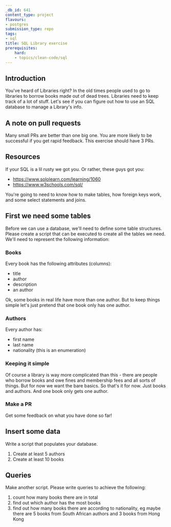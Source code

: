 ```yaml
---
_db_id: 641
content_type: project
flavours:
- postgres
submission_type: repo
tags:
- sql
title: SQL Library exercise
prerequisites: 
    hard:
    - topics/clean-code/sql
---
```


## Introduction

You've heard of Libraries right? In the old times people used to go to libraries to borrow books made out of dead trees. Libraries need to keep track of a lot of stuff. Let's see if you can figure out how to use an SQL database to manage a Library's info.

## A note on pull requests

Many small PRs are better than one big one. You are more likely to be successful if you get rapid feedback.  This exercise should have 3 PRs.

## Resources

If your SQL is a lil rusty we got you. Or rather, these guys got you:

- https://www.sololearn.com/learning/1060
- https://www.w3schools.com/sql/

You're going to need to know how to make tables, how foreign keys work, and some select statements and joins.

## First we need some tables

Before we can use a database, we'll need to define some table structures. Please create a script that can be executed to create all the tables we need. We'll need to represent the following information:

### Books

Every book has the following attributes (columns):

- title
- author
- description
- an author

Ok, some books in real life have more than one author. But to keep things simple let's just pretend that one book only has one author.

### Authors

Every author has:

- first name
- last name
- nationality (this is an enumeration)

### Keeping it simple

Of course a library is way more complicated than this - there are people who borrow books and owe fines and membership fees and all sorts of things. But for now we want the bare basics. So that's it for now. Just books and authors. And one book only gets one author.

### Make a PR

Get some feedback on what you have done so far!

## Insert some data

Write a script that populates your database.

1. Create at least 5 authors
2. Create at least 10 books

## Queries

Make another script. Please write queries to achieve the following:

1. count how many books there are in total
2. find out which author has the most books
3. find out how many books there are according to nationality, eg maybe there are 5 books from South African authors and 3 books from Hong Kong